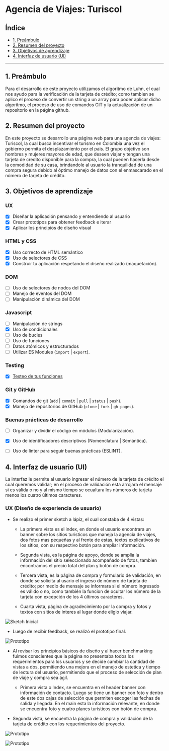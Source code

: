 # Agencia de Viajes: Turiscol

## Índice

* [1. Preámbulo](#1-preámbulo)
* [2. Resumen del proyecto](#2-resumen-del-proyecto)
* [3. Objetivos de aprendizaje](#3-objetivos-de-aprendizaje)
* [4. Interfaz de usuario (UI)](#4-interfaz-de-usuario)


***

## 1. Preámbulo

Para el desarrollo de este proyecto utilizamos el algoritmo de Luhn, el cual nos ayudo para la verificación de la tarjeta de crédito; como tambien se aplico el proceso de convertir un string a un array para poder aplicar dicho algoritmo, el proceso de uso de comandos GIT y la actualización de un repositorio en la página github.



## 2. Resumen del proyecto
 
 En este proyecto se desarrollo una página web para una agencia de viajes: Turiscol, la cual busca incentivar el turismo en Colombia una vez el gobierno permita el desplazamiento por el pais. El grupo objetivo son hombres y mujeres mayores de edad, que deseen viajar y  tengan una tarjeta de credito  disponible para la compra, la cual pueden hacerla desde la comodidad de su casa, brindandole al usuario la tranquilidad de una compra segura debido al óptimo manejo de datos con el enmascarado en el número de tarjeta de crédito.

## 3. Objetivos de aprendizaje

### UX

* [x] Diseñar la aplicación pensando y entendiendo al usuario
* [x] Crear prototipos para obtener feedback e iterar
* [x] Aplicar los principios de diseño visual

### HTML y CSS

* [x] Uso correcto de HTML semántico
* [x] Uso de selectores de CSS
* [x] Construir tu aplicación respetando el diseño realizado (maquetación).

### DOM

* [ ] Uso de selectores de nodos del DOM
* [ ] Manejo de eventos del DOM
* [ ] Manipulación dinámica del DOM

### Javascript

* [ ] Manipulación de strings
* [x] Uso de condicionales
* [ ] Uso de bucles
* [ ] Uso de funciones
* [ ] Datos atómicos y estructurados
* [ ] Utilizar ES Modules (`import` | `export`).

### Testing

* [x] [Testeo de tus funciones](https://jestjs.io/docs/es-ES/getting-started)

### Git y GitHub

* [x] Comandos de git (`add` | `commit` | `pull` | `status` | `push`).
* [x] Manejo de repositorios de GitHub (`clone` | `fork` | `gh-pages`).

### Buenas prácticas de desarrollo

* [ ] Organizar y dividir el código en módulos (Modularización).
* [x] Uso de identificadores descriptivos (Nomenclatura | Semántica).
* [ ] Uso de linter para seguir buenas prácticas (ESLINT).



## 4. Interfaz de usuario (UI)

La interfaz le permite al usuario ingresar el número de la tarjeta de crédito el cual queremos validar; en el proceso de validación esta arrojara el mensaje si es válida o no y al mismo tiempo se ocualtara los números de tarjeta menos los cuatro últimos caracteres.

### UX (Diseño de experiencia de usuario)

* Se realizo el primer sketch a lápiz, el cual constaba de 4 vistas:

     - La primera vista es el index, en donde el usuario encontrara un banner sobre los sitios turisticos que maneja la agencia de viajes, dos fotos mas pequeñas y al frente de estas, textos explicativos de los sitios, con su respectivo botón para ampliar información.

     - Segunda vista, es la página de apoyo, donde se amplia la información del sitio seleccionado acompañado de fotos, tambien encontramos el precio total del plan y botón de compra.

     - Tercera vista, es la página de compra  y formulario de validación, en donde se solicita al usario el ingreso de número de tarjeta de crédito; por medio de mensaje se informara si el número ingresado es válido o no, como también la funcion de ocultar los número de la tarjeta con excepción de los 4 últimos caracteres.

     - Cuarta vista, página de agradecimiento por la compra y fotos y textos con sitios de interes al lugar donde eligio viajar. 

![Sketch Inicial](https://github.com/carolaverde/BOG001-card-validation/blob/master/src/imgreadme/sketch.jpg)

* Luego de recibir feedback, se realizó el prototipo final.

![Prototipo](https://github.com/carolaverde/BOG001-card-validation/blob/master/src/imgreadme/prototipo%20agencia1.jpg)

* Al revisar los principios básicos de diseño y al hacer benchmarking fuimos conscientes que la página no presentaba todos los requerimientos para los usuarios y se decide  cambiar la cantidad de vistas a dos, permitiendo una mejora en el manejo de estetica y tiempo de lectura del usuario, permitiendo que el proceso de selección de plan de viaje y compra sea ágil.

  - Primera vista o Index, se encuentra  en el header banner con información de contacto. Luego se tiene un banner con foto y dentro de este dos cajas de selección que permiten escoger las fechas de salida y llegada.
  En el main esta la información relevante, en donde se encuentra foto y cuatro planes turisticos con botón de compra.

- Segunda vista, se encuentra la página de compra y validación de la tarjeta de crédito con los requerimientos del proyecto.

![Prototipo](https://github.com/carolaverde/BOG001-card-validation/blob/master/src/imgreadme/prototipo%20agenciafinal1.jpeg)

![Prototipo](https://github.com/carolaverde/BOG001-card-validation/blob/master/src/imgreadme/prototipo%20agenciafina2.jpeg)



  
  
  
  
  


